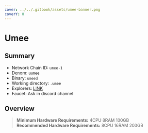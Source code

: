 ```yaml
---
cover: ../../.gitbook/assets/umee-banner.png
coverY: 0
---
```


# Umee

## Summary

* Network Chain ID: `umee-1`
* Denom: `uumee`
* Binary: `umeed`
* Working directory: `.umee`
* Explorers: [LINK](https://umee.explorers.guru/)
* Faucet: Ask in discord channel

## Overview

> **Minimum Hardware Requirements:** 4CPU 8RAM 100GB \
> **Recommended Hardware Requirements:** 8CPU 16RAM 200GB

